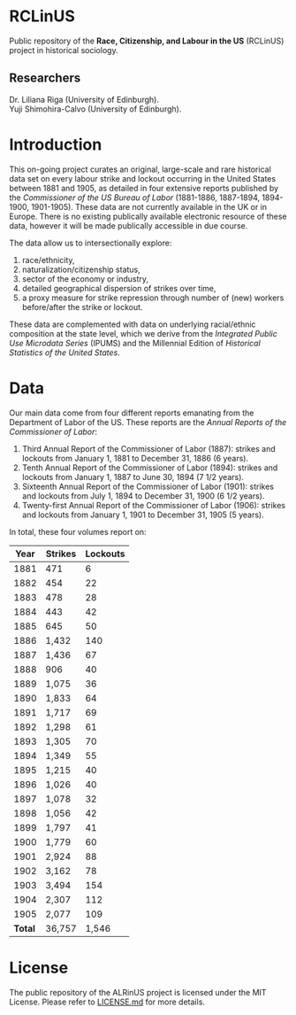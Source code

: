 
# RCLinUS
Public repository of the **Race, Citizenship, and Labour in the US** (RCLinUS) project in historical sociology.

## Researchers
Dr. Liliana Riga (University of Edinburgh).  
Yuji Shimohira-Calvo (University of Edinburgh).

# Introduction

This on-going project curates an original, large-scale and rare historical data set on every labour strike and lockout occurring in the United States between 1881 and 1905, as detailed in four extensive reports published by the *Commissioner of the US Bureau of Labor* (1881-1886, 1887-1894, 1894-1900, 1901-1905). These data are not currently available in the UK or in Europe. There is no existing publically available electronic resource of these data, however it will be made publically accessible in due course.

The data allow us to intersectionally explore:

1. race/ethnicity,
2. naturalization/citizenship status,
3. sector of the economy or industry,
4. detailed geographical dispersion of strikes over time,
5. a proxy measure for strike repression through number of (new) workers before/after the strike or lockout.

These data are complemented with data on underlying racial/ethnic composition at the state level, which we derive from the *Integrated Public Use Microdata Series* (IPUMS) and the Millennial Edition of *Historical Statistics of the United States*.

# Data

Our main data come from four different reports emanating from the Department of Labor of the US. These reports are the *Annual Reports of the Commissioner of Labor*:

1. Third Annual Report of the Commissioner of Labor (1887): strikes and lockouts from January 1, 1881 to December 31, 1886 (6 years).
2. Tenth Annual Report of the Commissioner of Labor (1894): strikes and lockouts from January 1, 1887 to June 30, 1894 (7 1/2 years).
3. Sixteenth Annual Report of the Commissioner of Labor (1901): strikes and lockouts from July 1, 1894 to December 31, 1900 (6 1/2 years).
4. Twenty-first Annual Report of the Commissioner of Labor (1906): strikes and lockouts from January 1, 1901 to December 31, 1905 (5 years).

In total, these four volumes report on:

| **Year**  | **Strikes** | **Lockouts** |
|-----------|-------------|--------------|
| 1881      | 471         | 6            |
| 1882      | 454         | 22           |
| 1883      | 478         | 28           |
| 1884      | 443         | 42           |
| 1885      | 645         | 50           |
| 1886      | 1,432       | 140          |
| 1887      | 1,436       | 67           |
| 1888      | 906         | 40           |
| 1889      | 1,075       | 36           |
| 1890      | 1,833       | 64           |
| 1891      | 1,717       | 69           |
| 1892      | 1,298       | 61           |
| 1893      | 1,305       | 70           |
| 1894      | 1,349       | 55           |
| 1895      | 1,215       | 40           |
| 1896      | 1,026       | 40           |
| 1897      | 1,078       | 32           |
| 1898      | 1,056       | 42           |
| 1899      | 1,797       | 41           |
| 1900      | 1,779       | 60           |
| 1901      | 2,924       | 88           |
| 1902      | 3,162       | 78           |
| 1903      | 3,494       | 154          |
| 1904      | 2,307       | 112          |
| 1905      | 2,077       | 109          |
| **Total** | 36,757      | 1,546        |

# License
The public repository of the ALRinUS project is licensed under the MIT License. Please refer to [LICENSE.md](https://github.com/Yuji-Shimohira-Calvo/ALRinUS/blob/master/LICENSE "License file") for more details.
